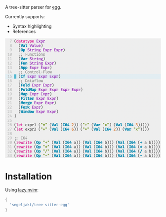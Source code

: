 A tree-sitter parser for [egg](https://github.com/egraphs-good/egglog).

Currently supports:
* Syntax highlighting
* References

![screenshot](images/Screenshot.png)

# Installation

Using [lazy.nvim](https://github.com/folke/lazy.nvim):

```lua
{
  'segeljakt/tree-sitter-egg'
}
```
